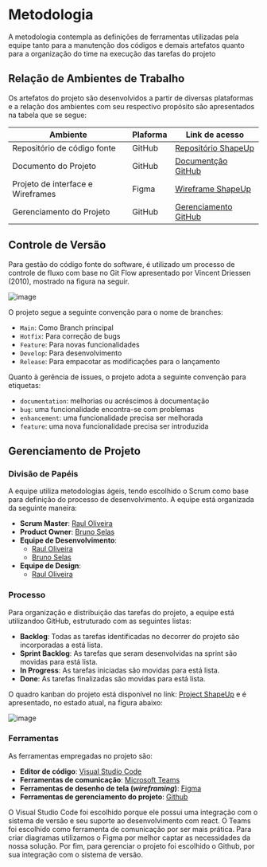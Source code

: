 
# Metodologia

A metodologia contempla as definições de ferramentas utilizadas pela equipe tanto para a manutenção dos códigos e demais artefatos quanto para a organização do time na execução das tarefas do projeto

## Relação de Ambientes de Trabalho

Os artefatos do projeto são desenvolvidos a partir de diversas plataformas e a relação dos ambientes com seu respectivo propósito são apresentados na tabela que se segue:

| Ambiente | Plaforma | Link de acesso |
| ----- | --------- | -------- |
| Repositório de código fonte | GitHub | [Repositório ShapeUp](https://github.com/ICEI-PUC-Minas-PMV-ADS/pmv-ads-2023-1-e3-proj-mov-t1-shape-up)|
| Documento do Projeto | GitHub | [Documentção GitHub](https://github.com/ICEI-PUC-Minas-PMV-ADS/pmv-ads-2023-1-e3-proj-mov-t1-shape-up/tree/main/docs)|
| Projeto de interface e Wireframes | Figma | [Wireframe ShapeUp](https://www.figma.com/proto/JLgktigYHgOKjDTneM8ZZt/ShapeUp-Design?node-id=20-343&scaling=scale-down&page-id=0%3A1)
| Gerenciamento do Projeto | GitHub | [Gerenciamento GitHub](https://github.com/orgs/ICEI-PUC-Minas-PMV-ADS/projects/428)

## Controle de Versão

Para gestão do código fonte do software, é utilizado um processo de controle de fluxo com base no Git Flow apresentado por Vincent Driessen (2010), mostrado na figura na seguir.

![image](https://user-images.githubusercontent.com/101372729/193473345-bee33e04-b0a0-4e71-bbff-68742751d042.png)

O projeto segue a seguinte convenção para o nome de branches:

- `Main`: Como Branch principal
- `Hotfix`: Para correção de bugs
- `Feature`: Para novas funcionalidades
- `Develop`: Para desenvolvimento
- `Release`: Para empacotar as modificações para o lançamento 

Quanto à gerência de issues, o projeto adota a seguinte convenção para
etiquetas:

- `documentation`: melhorias ou acréscimos à documentação
- `bug`: uma funcionalidade encontra-se com problemas
- `enhancement`: uma funcionalidade precisa ser melhorada
- `feature`: uma nova funcionalidade precisa ser introduzida

## Gerenciamento de Projeto

### Divisão de Papéis

A equipe utiliza metodologias ágeis, tendo escolhido o Scrum como base para definição do processo de desenvolvimento. A equipe está organizada da seguinte maneira:
- **Scrum Master**: [Raul Oliveira](https://github.com/RaulShinaede)
- **Product Owner**: [Bruno Selas](https://github.com/brunosellas)
- **Equipe de Desenvolvimento**:
  - [Raul Oliveira](https://github.com/RaulShinaede)
  - [Bruno Selas](https://github.com/brunosellas)
- **Equipe de Design**:
  - [Raul Oliveira](https://github.com/RaulShinaede)

### Processo

Para organização e distribuição das tarefas do projeto, a equipe está utilizandoo GitHub, estruturado com as seguintes listas:

- **Backlog**: Todas as tarefas identificadas no decorrer do projeto são incorporadas a está lista.
- **Sprint Backlog**: As tarefas que seram desenvolvidas na sprint são movidas para está lista.
- **In Progress**: As tarefas iniciadas são movidas para está lista.
- **Done**: As tarefas finalizadas são movidas para está lista.

O quadro kanban do projeto está disponível no link: [Project ShapeUp](https://github.com/orgs/ICEI-PUC-Minas-PMV-ADS/projects/428) e é apresentado, no estado atual, na figura abaixo:

![image](https://user-images.githubusercontent.com/82043220/235148822-74e95bfc-8692-4e86-a94d-09e8798d61f7.png)

### Ferramentas

As ferramentas empregadas no projeto são:

- **Editor de código**: [Visual Studio Code](https://code.visualstudio.com/)
- **Ferramentas de comunicação**: [Microsoft Teams](https://www.microsoft.com/pt-br/microsoft-teams/group-chat-software/)
- **Ferramentas de desenho de tela (_wireframing_)**: [Figma](https://figma.com/)
- **Ferramentas de gerenciamento do projeto**: [Github](https://github.com/)

O Visual Studio Code foi escolhido porque ele possui uma integração com o sistema de versão e seu suporte ao desenvolvimento com react. O Teams foi escolhido como ferramenta de comunicação por ser mais prática. Para criar diagramas utilizamos o Figma por melhor captar as necessidades da nossa solução. Por fim, para gerenciar o projeto foi escolhido o Github, por sua integração com o sistema de versão.

